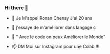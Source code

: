 ### Hi there 👋

- 🌱 Je M'appel Ronan Chenay
     J'ai 20 ans

- 🤔 j'essaye de m'améliorer dans langage c
- 💬 " Avec le code on peux Améliorer le Monde"
- 📫 DM Moi sur Instagram pour une Colab !!!


<p>
<img width="10 src="https://cdn.jsdelivr.net/gh/devicons/devicon/icons/visualstudio/visualstudio-plain.svg" />
                                                                                                           </p>
